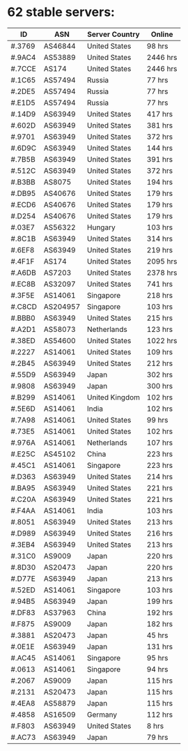 # 62 stable servers:

| ID | ASN | Server Country | Online |
| ------ | ------ | ------ | ------ |
| #.3769 | AS46844 | United States | 98 hrs |
| #.9AC4 | AS53889 | United States | 2446 hrs |
| #.7CCE | AS174 | United States | 2446 hrs |
| #.1C65 | AS57494 | Russia | 77 hrs |
| #.2DE5 | AS57494 | Russia | 77 hrs |
| #.E1D5 | AS57494 | Russia | 77 hrs |
| #.14D9 | AS63949 | United States | 417 hrs |
| #.602D | AS63949 | United States | 381 hrs |
| #.9701 | AS63949 | United States | 372 hrs |
| #.6D9C | AS63949 | United States | 144 hrs |
| #.7B5B | AS63949 | United States | 391 hrs |
| #.512C | AS63949 | United States | 372 hrs |
| #.B3BB | AS8075 | United States | 194 hrs |
| #.DB95 | AS40676 | United States | 179 hrs |
| #.ECD6 | AS40676 | United States | 179 hrs |
| #.D254 | AS40676 | United States | 179 hrs |
| #.03E7 | AS56322 | Hungary | 103 hrs |
| #.8C1B | AS63949 | United States | 314 hrs |
| #.6EF8 | AS63949 | United States | 219 hrs |
| #.4F1F | AS174 | United States | 2095 hrs |
| #.A6DB | AS7203 | United States | 2378 hrs |
| #.EC8B | AS32097 | United States | 741 hrs |
| #.3F5E | AS14061 | Singapore | 218 hrs |
| #.C8CD | AS204957 | Singapore | 103 hrs |
| #.BBB0 | AS63949 | United States | 215 hrs |
| #.A2D1 | AS58073 | Netherlands | 123 hrs |
| #.38ED | AS54600 | United States | 1022 hrs |
| #.2227 | AS14061 | United States | 109 hrs |
| #.2B45 | AS63949 | United States | 212 hrs |
| #.55D9 | AS63949 | Japan | 302 hrs |
| #.9808 | AS63949 | Japan | 300 hrs |
| #.B299 | AS14061 | United Kingdom | 102 hrs |
| #.5E6D | AS14061 | India | 102 hrs |
| #.7A98 | AS14061 | United States | 99 hrs |
| #.73E5 | AS14061 | United States | 102 hrs |
| #.976A | AS14061 | Netherlands | 107 hrs |
| #.E25C | AS45102 | China | 223 hrs |
| #.45C1 | AS14061 | Singapore | 223 hrs |
| #.D363 | AS63949 | United States | 214 hrs |
| #.BA95 | AS63949 | United States | 221 hrs |
| #.C20A | AS63949 | United States | 221 hrs |
| #.F4AA | AS14061 | India | 103 hrs |
| #.8051 | AS63949 | United States | 213 hrs |
| #.D989 | AS63949 | United States | 216 hrs |
| #.3EB4 | AS63949 | United States | 213 hrs |
| #.31C0 | AS9009 | Japan | 220 hrs |
| #.8D30 | AS20473 | Japan | 220 hrs |
| #.D77E | AS63949 | Japan | 213 hrs |
| #.52ED | AS14061 | Singapore | 103 hrs |
| #.94B5 | AS63949 | Japan | 199 hrs |
| #.DF83 | AS37963 | China | 192 hrs |
| #.F875 | AS9009 | Japan | 182 hrs |
| #.3881 | AS20473 | Japan | 45 hrs |
| #.0E1E | AS63949 | Japan | 131 hrs |
| #.AC45 | AS14061 | Singapore | 95 hrs |
| #.0613 | AS14061 | Singapore | 94 hrs |
| #.2067 | AS9009 | Japan | 115 hrs |
| #.2131 | AS20473 | Japan | 115 hrs |
| #.4EA8 | AS58879 | Japan | 115 hrs |
| #.4858 | AS16509 | Germany | 112 hrs |
| #.F803 | AS63949 | United States | 8 hrs |
| #.AC73 | AS63949 | Japan | 79 hrs |

